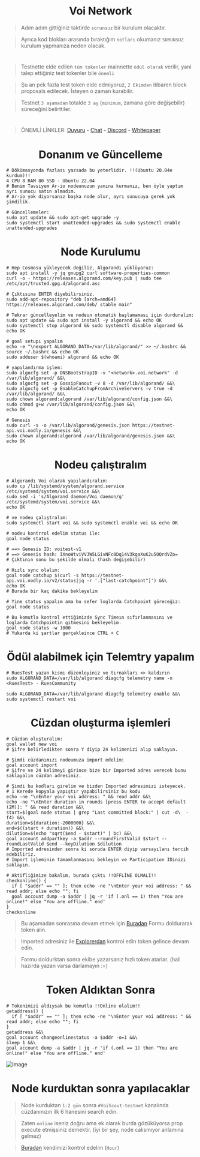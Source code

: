 <h1 align="center">Voi Network</h1>

> Adım adım gittiğiniz taktirde `sorunsuz` bir kurulum olacaktır.

> Ayrıca kod blokları arasında bıraktığım `notları` okumanız `SORUNSUZ` kurulum yapmanıza neden olacak.

#

> Testnette elde edilen `tüm tokenler` mainnette `ödül olarak` verilir, yani talep ettiğiniz test tokenler bile `önemli`

> Şu an pek fazla test token elde edmiyoruz, `2 Ekimden` itibaren block proposals edilecek. İsteyen o zaman kurabilir.

> Testnet `3 aşamadan` totalde `3 ay` (`minimum`, zamana göre değişebilir) süreceğini belirttiler.

#

> ÖNEMLİ LİNKLER: [Duyuru](https://t.me/RuesAnnouncement) - [Chat](https://t.me/RuesChat) - [Discord](https://discord.gg/t7qVBD6m) - [Whitepaper](https://afaf83a4-6c33-4e2a-a40c-9999410c0063.filesusr.com/ugd/7dc173_8e16834f2fbd4866a957d441f392d578.pdf)

<h1 align="center">Donanım ve Güncelleme</h1>

```console
# Dökümasyonda fazlası yazsada bu yeterlidir. !!(Ubuntu 20.04e kurdum)!!
4 CPU 8 RAM 80 SSD - Ubuntu 22.04
# Benim Tavsiyem Ar-io nodeunuzun yanına kurmanız, ben öyle yaptım ayrı sunucu satın almadım.
# Ar-io yok diyorsanız başka node olur, ayrı sunucuya gerek yok şimdilik.
```
```console
# Güncellemeler:
sudo apt update && sudo apt-get upgrade -y
sudo systemctl start unattended-upgrades && sudo systemctl enable unattended-upgrades
```

<h1 align="center">Node Kurulumu</h1>

```console
# Hep Cosmosu yükleyecek değiliz, Algorandı yüklüyoruz:
sudo apt install -y jq gnupg2 curl software-properties-common
curl -o - https://releases.algorand.com/key.pub | sudo tee /etc/apt/trusted.gpg.d/algorand.asc

# Çıktısına ENTER diyebilirsiniz.
sudo add-apt-repository "deb [arch=amd64] https://releases.algorand.com/deb/ stable main"

# Tekrar güncelleyelim ve nodeun otomatik başlamaması için durduralım:
sudo apt update && sudo apt install -y algorand && echo OK
sudo systemctl stop algorand && sudo systemctl disable algorand && echo OK

# goal setupı yapalım
echo -e "\nexport ALGORAND_DATA=/var/lib/algorand/" >> ~/.bashrc && source ~/.bashrc && echo OK
sudo adduser $(whoami) algorand && echo OK

# yapılandırma işlem:
sudo algocfg set -p DNSBootstrapID -v "<network>.voi.network" -d /var/lib/algorand/ &&\
sudo algocfg set -p GossipFanout -v 8 -d /var/lib/algorand/ &&\
sudo algocfg set -p EnableCatchupFromArchiveServers -v true -d /var/lib/algorand/ &&\
sudo chown algorand:algorand /var/lib/algorand/config.json &&\
sudo chmod g+w /var/lib/algorand/config.json &&\
echo OK

# Genesis
sudo curl -s -o /var/lib/algorand/genesis.json https://testnet-api.voi.nodly.io/genesis &&\
sudo chown algorand:algorand /var/lib/algorand/genesis.json &&\
echo OK
```

<h1 align="center">Nodeu çalıştıralım</h1>

```console
# Algorandı Voi olarak yapılandıralım:
sudo cp /lib/systemd/system/algorand.service /etc/systemd/system/voi.service &&\
sudo sed -i 's/Algorand daemon/Voi daemon/g' /etc/systemd/system/voi.service &&\
echo OK

# ve nodeu çalıştralım:
sudo systemctl start voi && sudo systemctl enable voi && echo OK

# nodeu kontrrol edelim status ile:
goal node status

# ==> Genesis ID: voitest-v1
# ==> Genesis hash: IXnoWtviVVJW5LGivNFc0Dq14V3kqaXuK2u5OQrdVZo=
# Çıktının sonu bu şekilde olmalı (hash değişebilir)

# Hızlı sync olalım:
goal node catchup $(curl -s https://testnet-api.voi.nodly.io/v2/status|jq -r '.["last-catchpoint"]') &&\
echo OK
# Burada bir kaç dakika bekleyelim

# Yine status yapalım ama bu sefer loglarda Catchpoint göreceğiz:
goal node status

# Bu komutla kontrol ettiğimizde Sync Timeın sıfırlanmasını ve loglarda Catchpointin gitmesini bekleyelim.
goal node status -w 1000
# Yukarda ki şartlar gerçekleince CTRL + C
```

<h1 align="center">Ödül alabilmek için Telemtry yapalım</h1>

```console
# RuesTest yazan kısmı düzenleyiniz ve tırnakları <> kaldırın
sudo ALGORAND_DATA=/var/lib/algorand diagcfg telemetry name -n <RuesTest> - RuesCommunity

sudo ALGORAND_DATA=/var/lib/algorand diagcfg telemetry enable &&\
sudo systemctl restart voi
```

<h1 align="center">Cüzdan oluşturma işlemleri</h1>

```console
# Cüzdan oluşturalım:
goal wallet new voi
# Şifre belirledikten sonra Y diyip 24 kelimenizi alıp saklayın.

# Şimdi cüzdanımızı nodeumuza import edelim:
goal account import
# Şifre ve 24 kelimeyi girince bize bir Imported adres verecek bunu saklayalım cüzdan adresimiz.

# Şimdi bu kodları girelim ve bizden Imported adresimizi isteyecek.
# 1 Kerede kopyala yapıştır yapabilirsiniz bu kodu
echo -ne "\nEnter your voi address: " && read addr &&\
echo -ne "\nEnter duration in rounds [press ENTER to accept default (2M)]: " && read duration &&\
start=$(goal node status | grep "Last committed block:" | cut -d\  -f4) &&\
duration=${duration:-2000000} &&\
end=$((start + duration)) &&\
dilution=$(echo "sqrt($end - $start)" | bc) &&\
goal account addpartkey -a $addr --roundFirstValid $start --roundLastValid $end --keyDilution $dilution
# Imported adresinden sonra ki soruda ENTER diyip varsayılanı tercih edebiliriz.
# Import işleminin tamamlanmasını bekleyin ve Participation IDinizi saklayın.

# Aktifliğimize bakalım, burada çıktı !!OFFLİNE OLMALI!!
checkonline() {
  if [ "$addr" == "" ]; then echo -ne "\nEnter your voi address: " && read addr; else echo ""; fi
  goal account dump -a $addr | jq -r 'if (.onl == 1) then "You are online!" else "You are offline." end'
}
checkonline
```

> Bu aşamadan sonrasına devam etmek için [Buradan](https://docs.google.com/forms/d/e/1FAIpQLSehNL0nNP0mtIXK5j615vxQtzz6QQpYUKHTVN4irN6YpHjXfg/viewform) Formu doldurarak token alın.

> Imported adresiniz ile [Explorerdan](https://voi.observer/explorer/home) kontrol edin token gelince devam edin.

> Formu doldurktan sonra ekibe yazarsanız hızlı token atarlar. (hali hazırda yazan varsa darlamayın :=)

<h1 align="center">Token Aldıktan Sonra</h1>

```console
# Tokenimizi aldıysak bu komutla !!Online olalım!!
getaddress() {
  if [ "$addr" == "" ]; then echo -ne "\nEnter your voi address: " && read addr; else echo ""; fi
}
getaddress &&\
goal account changeonlinestatus -a $addr -o=1 &&\
sleep 1 &&\
goal account dump -a $addr | jq -r 'if (.onl == 1) then "You are online!" else "You are offline." end'
```

![image](https://github.com/ruesandora/Voi/assets/101149671/6b030e34-9619-4191-a136-6312f94ba7cb)


<h1 align="center">Node kurduktan sonra yapılacaklar</h1>

> Node kurduktan `1-2 gün` sonra `#VoiScout-testnet` kanalında cüzdanınızın ilk 6 hanesini search edin.

> Zaten `online` iseniz doğru ama ek olarak burda gözüküyorsa prop execute etmişsiniz demektir. (iyi bir şey, node calısmıyor anlamına gelmez)

> [Buradan](https://cswenor.github.io/voi-proposer-data/health.html) kendimizi kontrol edelim (`Hour`)
